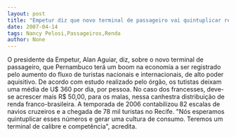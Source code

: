 ```yaml
---
layout: post
title: "Empetur diz que novo terminal de passageiro vai quintuplicar renda deixada pelos turistas"
date: 2007-04-14
tags: Nancy Pelosi,Passageiros,Renda
author: None
---
```


O presidente da Empetur, Alan Aguiar, diz, sobre o novo terminal de passageiro, que Pernambuco terá um boom na economia a ser registrado pelo aumento do fluxo de turistas nacionais e internacionais, de alto poder aquisitivo.
De acordo com estudo realizado pelo órgão, os tutistas deixam uma média de U$ 360 por dia, por pessoa. No caso dos francesses, deve-se acrescer mais R$ 50,00, para os malas, nessa canhestra distribuição de renda franco-brasileira.
A temporada de 2006 contabilizou 82 escalas de navios cruzeiros e a chegada de 78 mil turistas no Recife. 
\"Nós esperamos quintuplicar esses números e gerar uma cultura de consumo. Teremos um terminal de calibre e competência\", acredita.  